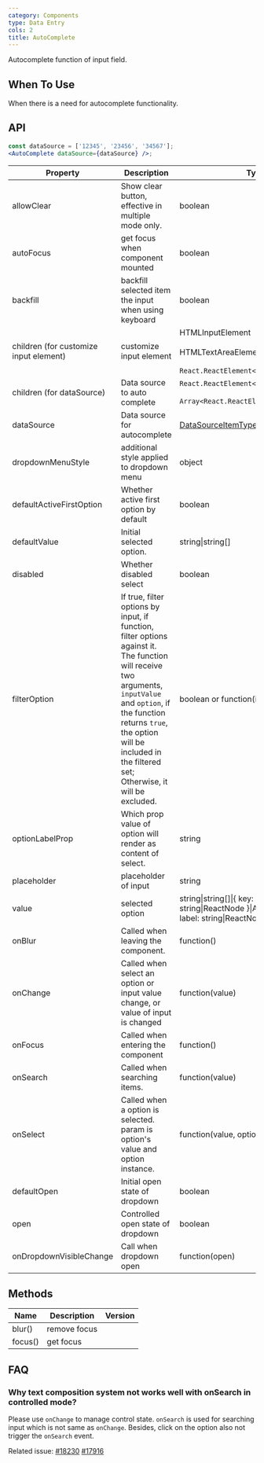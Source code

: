 ```yaml
---
category: Components
type: Data Entry
cols: 2
title: AutoComplete
---
```


Autocomplete function of input field.

## When To Use

When there is a need for autocomplete functionality.

## API

```jsx
const dataSource = ['12345', '23456', '34567'];
<AutoComplete dataSource={dataSource} />;
```

| Property | Description | Type | Default | Version |
| --- | --- | --- | --- | --- |
| allowClear | Show clear button, effective in multiple mode only. | boolean | false |  |
| autoFocus | get focus when component mounted | boolean | false |  |
| backfill | backfill selected item the input when using keyboard | boolean | false |  |
| children (for customize input element) | customize input element | HTMLInputElement <br /><br /> HTMLTextAreaElement <br /><br /> `React.ReactElement<InputProps>` | `<Input />` |  |
| children (for dataSource) | Data source to auto complete | `React.ReactElement<OptionProps>` <br /><br /> `Array<React.ReactElement<OptionProps>>` | - |  |
| dataSource | Data source for autocomplete | [DataSourceItemType](https://git.io/vMMKF)\[] | - |  |
| dropdownMenuStyle | additional style applied to dropdown menu | object |  |  |
| defaultActiveFirstOption | Whether active first option by default | boolean | true |  |
| defaultValue | Initial selected option. | string\|string\[] | - |  |
| disabled | Whether disabled select | boolean | false |  |
| filterOption | If true, filter options by input, if function, filter options against it. The function will receive two arguments, `inputValue` and `option`, if the function returns `true`, the option will be included in the filtered set; Otherwise, it will be excluded. | boolean or function(inputValue, option) | true |  |
| optionLabelProp | Which prop value of option will render as content of select. | string | `children` |  |
| placeholder | placeholder of input | string | - |  |
| value | selected option | string\|string\[]\|{ key: string, label: string\|ReactNode }\|Array&lt;{ key: string, label: string\|ReactNode }> | - |  |
| onBlur | Called when leaving the component. | function() | - | 3.6.5 |
| onChange | Called when select an option or input value change, or value of input is changed | function(value) | - |  |
| onFocus | Called when entering the component | function() | - | 3.6.5 |
| onSearch | Called when searching items. | function(value) | - |  |
| onSelect | Called when a option is selected. param is option's value and option instance. | function(value, option) | - |  |
| defaultOpen | Initial open state of dropdown | boolean | - | 3.9.3 |
| open | Controlled open state of dropdown | boolean | - | 3.9.3 |
| onDropdownVisibleChange | Call when dropdown open | function(open) | - | 3.9.3 |

## Methods

| Name    | Description  | Version |
| ------- | ------------ | ------- |
| blur()  | remove focus |         |
| focus() | get focus    |         |

## FAQ

### Why text composition system not works well with onSearch in controlled mode?

Please use `onChange` to manage control state. `onSearch` is used for searching input which is not same as `onChange`. Besides, click on the option also not trigger the `onSearch` event.

Related issue: [#18230](https://github.com/wsdo/daji/issues/18230) [#17916](https://github.com/wsdo/daji/issues/17916)
